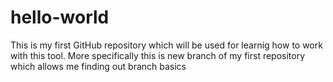 # hello-world
This is my first GitHub repository which will be used for learnig how to work with this tool.
More specifically this is new branch of my first repository which allows me finding out branch basics

